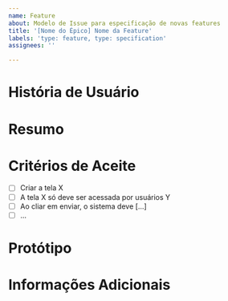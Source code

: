 ```yaml
---
name: Feature
about: Modelo de Issue para especificação de novas features
title: '[Nome do Épico] Nome da Feature'
labels: 'type: feature, type: specification'
assignees: ''

---
```


# História de Usuário
<!-- Descreva a funcionalidade a partir da perspectiva do usuário final. -->

# Resumo
<!-- Descreva como a funcionalidade deve ser implementada. -->

# Critérios de Aceite
<!-- Liste os critérios que devem ser cumpridos para que essa feature seja considerada como completa. -->

- [ ] Criar a tela X
- [ ] A tela X só deve ser acessada por usuários Y
- [ ] Ao cliar em enviar, o sistema deve [...]
- [ ] ...

# Protótipo
<!-- Disponibilize um protótipo para auxiliar no desenvolvimento da feature. -->

# Informações Adicionais
<!-- Qualquer comentário adicional sobre a issue que você ache relevante informar. -->
